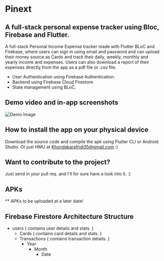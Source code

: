 # Pinext

## A full-stack personal expense tracker using Bloc, Firebase and Flutter.

A full-stack Personal Income Expense tracker made with Flutter BLoC and Firebase, where users can sign in using email and password and can upload their money source as Cards and track their daily, weekly, monthly and yearly income and expenses. Users can also download a report of their expenses directly from the app as a pdf file or .csv file.

* User Authentication using Firebase Authentication.
* Backend using Firebase Cloud Firestore.
* State management using BLoC.

## Demo video and in-app screenshots

<!-- * [Demo Video](paste video link here) -->

![Demo Image](https://github.com/llKYOTOll/Pinext-PersonalIncomeExpenseTrackingApp/blob/master/assets/promotional_images/Screenshot%202022-09-25%20093843.png?raw=true)

## How to install the app on your physical device

Download the source code and compile the apk using Flutter CLI or Android Studio. Or  just HMU at Khondakarafridi35@gmail.com :)

## Want to contribute to the project? 

Just send in your pull req. and I'll for sure have a look into it. :)

## APKs

** APKs to be uploaded at a later date!

## Firebase Firestore Architecture Structure

- users { contains user details and stats. }
    - Cards { contains card details and stats. }
    - Transactions { contains transaction details. }
        - Year
            - Month
                - Date


